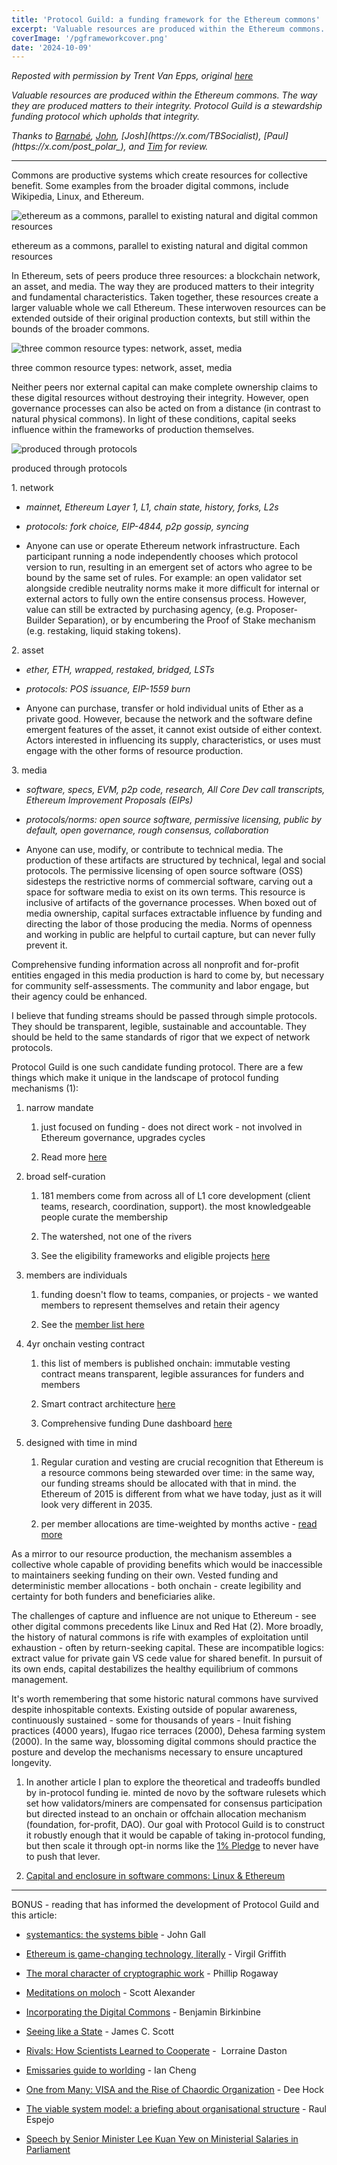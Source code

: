 ```yaml
---
title: '​Protocol Guild: a funding framework for the Ethereum commons'
excerpt: 'Valuable resources are produced within the Ethereum commons. The way they are produced matters to their integrity. Protocol Guild is a stewardship funding protocol which upholds that integrity'
coverImage: '/pgframeworkcover.png'
date: '2024-10-09'
---
```


*Reposted with permission by Trent Van Epps, original [here](https://trent.mirror.xyz/Lehny46ZMdxMEow0XE_RgowV2ntkp30chJRWPCEYbGQ)*

*Valuable resources are produced within the Ethereum commons. The way they are produced matters to their integrity. Protocol Guild is a stewardship funding protocol which upholds that integrity.*

*Thanks to [Barnabé](https://x.com/barnabemonnot), [John](https://x.com/jszcz_), [Josh](https://x.com/TBSocialist), [Paul](https://x.com/post_polar_), and [Tim](https://x.com/TimBeiko) for review.*

***************************************

Commons are productive systems which create resources for collective benefit. Some examples from the broader digital commons, include Wikipedia, Linux, and Ethereum.

![ethereum as a commons, parallel to existing natural and digital common resources](https://images.mirror-media.xyz/publication-images/AhMQrs375y7AuGxAnkjLU.png)

ethereum as a commons, parallel to existing natural and digital common resources

In Ethereum, sets of peers produce three resources: a blockchain network, an asset, and media. The way they are produced matters to their integrity and fundamental characteristics. Taken together, these resources create a larger valuable whole we call Ethereum. These interwoven resources can be extended outside of their original production contexts, but still within the bounds of the broader commons.

![three common resource types: network, asset, media](https://images.mirror-media.xyz/publication-images/gmoBspm6nr5D6QxAGwhHC.png)

three common resource types: network, asset, media

Neither peers nor external capital can make complete ownership claims to these digital resources without destroying their integrity. However, open governance processes can also be acted on from a distance (in contrast to natural physical commons). In light of these conditions, capital seeks influence within the frameworks of production themselves.

![produced through protocols](https://images.mirror-media.xyz/publication-images/bhB8GeQmQ5py_mkhQcPFL.png)

produced through protocols

1\. network

-   *mainnet, Ethereum Layer 1, L1, chain state, history, forks, L2s*

-   *protocols: fork choice, EIP-4844, p2p gossip, syncing*

-   Anyone can use or operate Ethereum network infrastructure. Each participant running a node independently chooses which protocol version to run, resulting in an emergent set of actors who agree to be bound by the same set of rules. For example: an open validator set alongside credible neutrality norms make it more difficult for internal or external actors to fully own the entire consensus process. However, value can still be extracted by purchasing agency, (e.g. Proposer-Builder Separation), or by encumbering the Proof of Stake mechanism (e.g. restaking, liquid staking tokens).

2\. asset

-   *ether, ETH, wrapped, restaked, bridged, LSTs*

-   *protocols: POS issuance, EIP-1559 burn*

-   Anyone can purchase, transfer or hold individual units of Ether as a private good. However, because the network and the software define emergent features of the asset, it cannot exist outside of either context. Actors interested in influencing its supply, characteristics, or uses must engage with the other forms of resource production.

3\. media

-   *software, specs, EVM, p2p code, research, All Core Dev call transcripts, Ethereum Improvement Proposals (EIPs)*

-   *protocols/norms: open source software, permissive licensing, public by default, open governance, rough consensus, collaboration*

-   Anyone can use, modify, or contribute to technical media. The production of these artifacts are structured by technical, legal and social protocols. The permissive licensing of open source software (OSS) sidesteps the restrictive norms of commercial software, carving out a space for software media to exist on its own terms. This resource is inclusive of artifacts of the governance processes. When boxed out of media ownership, capital surfaces extractable influence by funding and directing the labor of those producing the media. Norms of openness and working in public are helpful to curtail capture, but can never fully prevent it.

Comprehensive funding information across all nonprofit and for-profit entities engaged in this media production is hard to come by, but necessary for community self-assessments. The community and labor engage, but their agency could be enhanced.

I believe that funding streams should be passed through simple protocols. They should be transparent, legible, sustainable and accountable. They should be held to the same standards of rigor that we expect of network protocols.

Protocol Guild is one such candidate funding protocol. There are a few things which make it unique in the landscape of protocol funding mechanisms (1):

1.  narrow mandate

    1.  just focused on funding - does not direct work - not involved in Ethereum governance, upgrades cycles

    2.  Read more [here](https://protocol-guild.readthedocs.io/en/latest/index.html)

2.  broad self-curation

    1.  181 members come from across all of L1 core development (client teams, research, coordination, support). the most knowledgeable people curate the membership

    2.  The watershed, not one of the rivers

    3.  See the eligibility frameworks and eligible projects [here](https://protocol-guild.readthedocs.io/en/latest/01-eligibility.html)

3.  members are individuals

    1.  funding doesn't flow to teams, companies, or projects - we wanted members to represent themselves and retain their agency

    2.  See the [member list here](https://protocol-guild.readthedocs.io/en/latest/02-membership.html)

4.  4yr onchain vesting contract

    1.  this list of members is published onchain: immutable vesting contract means transparent, legible assurances for funders and members

    2.  Smart contract architecture [here](https://protocol-guild.readthedocs.io/en/latest/03-onchain-architecture.html)

    3.  Comprehensive funding Dune dashboard [here](https://dune.com/protocolguild/protocol-guild)

5.  designed with time in mind

    1.  Regular curation and vesting are crucial recognition that Ethereum is a resource commons being stewarded over time: in the same way, our funding streams should be allocated with that in mind. the Ethereum of 2015 is different from what we have today, just as it will look very different in 2035.

    2.  per member allocations are time-weighted by months active - [read more](https://protocol-guild.readthedocs.io/en/latest/02-membership.html#time-weight)

As a mirror to our resource production, the mechanism assembles a collective whole capable of providing benefits which would be inaccessible to maintainers seeking funding on their own. Vested funding and deterministic member allocations - both onchain - create legibility and certainty for both funders and beneficiaries alike.

The challenges of capture and influence are not unique to Ethereum - see other digital commons precedents like Linux and Red Hat (2). More broadly, the history of natural commons is rife with examples of exploitation until exhaustion - often by return-seeking capital. These are incompatible logics: extract value for private gain VS cede value for shared benefit. In pursuit of its own ends, capital destabilizes the healthy equilibrium of commons management.

It's worth remembering that some historic natural commons have survived despite inhospitable contexts. Existing outside of popular awareness, continuously sustained - some for thousands of years - Inuit fishing practices (4000 years), Ifugao rice terraces (2000), Dehesa farming system (2000). In the same way, blossoming digital commons should practice the posture and develop the mechanisms necessary to ensure uncaptured longevity.

1.  In another article I plan to explore the theoretical and tradeoffs bundled by in-protocol funding ie. minted de novo by the software rulesets which set how validators/miners are compensated for consensus participation but directed instead to an onchain or offchain allocation mechanism (foundation, for-profit, DAO). Our goal with Protocol Guild is to construct it robustly enough that it would be capable of taking in-protocol funding, but then scale it through opt-in norms like the [1% Pledge](https://tim.mirror.xyz/srVdVopOFhD_ZoRDR50x8n5wmW3aRJIrNEAkpyQ4_ng) to never have to push that lever.

2.  [Capital and enclosure in software commons: Linux & Ethereum](https://trent.mirror.xyz/GDDRqetgglGR5IYK1uTXxLalwIH6pBF9nulmY9zarUw)

****************************

BONUS - reading that has informed the development of Protocol Guild and this article:

-   [systemantics: the systems bible](https://annas-archive.org/md5/33a24d9c303fb0a2f85ead746c6e45f0) - John Gall

-   [Ethereum is game-changing technology, literally](https://medium.com/@virgilgr/ethereum-is-game-changing-technology-literally-d67e01a01cf8) - Virgil Griffith

-   [The moral character of cryptographic work](https://web.cs.ucdavis.edu/~rogaway/papers/moral-fn.pdf) - Phillip Rogaway

-   [Meditations on moloch](https://slatestarcodex.com/2014/07/30/meditations-on-moloch/) - Scott Alexander

-   [Incorporating the Digital Commons](https://www.uwestminsterpress.co.uk/site/books/m/10.16997/book39/) - Benjamin Birkinbine

-   [Seeing like a State](https://annas-archive.org/md5/05991cfbbc87a7a5fdac99cd069a0901) - James C. Scott

-   [Rivals: How Scientists Learned to Cooperate](https://annas-archive.org/md5/0ed791fc4b969fbfbe27a6c064d38bac) -  Lorraine Daston

-   [Emissaries guide to worlding](https://annas-archive.org/md5/45e24981da268c001feac3752f1f8a22) - Ian Cheng

-   [One from Many: VISA and the Rise of Chaordic Organization](https://annas-archive.org/md5/d2e494d7673b69a5081e9dbd8c152da3) - Dee Hock

-   [The viable system model: a briefing about organisational structure](https://www.researchgate.net/publication/225863384_The_Viable_System_Model) - Raul Espejo

-   [Speech by Senior Minister Lee Kuan Yew on Ministerial Salaries in Parliament](https://www.nas.gov.sg/archivesonline/data/pdfdoc/2000063010.htm)
